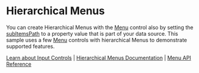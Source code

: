 Hierarchical Menus
==================

You can create Hierarchical Menus with the [Menu](https://www.grapecity.com/wijmo/api/classes/wijmo_input.menu.html) control also by setting the [subItemsPath](https://www.grapecity.com/wijmo/api/classes/wijmo_input.menu.html#subitemspath) to a property value that is part of your data source. This sample uses a few [Menu](https://www.grapecity.com/wijmo/api/classes/wijmo_input.menu.html) controls with hierarchical Menus to demonstrate supported features.

[Learn about Input Controls](https://www.grapecity.com/wijmo/input-controls-javascript) | [Hierarchical Menus Documentation](https://www.grapecity.com/wijmo/docs/Topics/Input/Menu/Menu-HierarchicalMenu) | [Menu API Reference](https://www.grapecity.com/wijmo/api/classes/wijmo_input.menu.html)